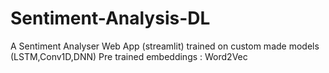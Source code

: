 # Sentiment-Analysis-DL

A Sentiment Analyser Web App (streamlit) trained on custom made models (LSTM,Conv1D,DNN)
Pre trained embeddings : Word2Vec
